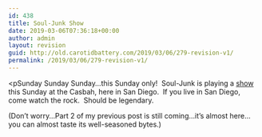 ```yaml
---
id: 438
title: Soul-Junk Show
date: 2019-03-06T07:36:18+00:00
author: admin
layout: revision
guid: http://old.carotidbattery.com/2019/03/06/279-revision-v1/
permalink: /2019/03/06/279-revision-v1/
---
```

 <pSunday Sunday Sunday…this Sunday only!  Soul-Junk is playing a <a href="http://souljunk.com/2009/01/17/2-january-shows/" target="_blank" rel="noopener">show</a> this Sunday at the Casbah, here in San Diego.  If you live in San Diego, come watch the rock.  Should be legendary.

(Don’t worry…Part 2 of my previous post is still coming…it’s almost here…you can almost taste its well-seasoned bytes.)